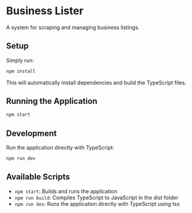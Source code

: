 # Business Lister

A system for scraping and managing business listings.

## Setup

Simply run:
```bash
npm install
```

This will automatically install dependencies and build the TypeScript files.

## Running the Application

```bash
npm start
```

## Development

Run the application directly with TypeScript:
```bash
npm run dev
```

## Available Scripts

- `npm start`: Builds and runs the application
- `npm run build`: Compiles TypeScript to JavaScript in the dist folder
- `npm run dev`: Runs the application directly with TypeScript using tsx

